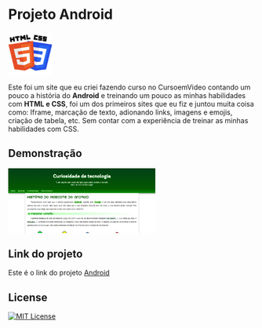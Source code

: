 # Projeto Android

<img src="imagens/HTML-CSS.png" alt="HTML-CSS" align="center" width="90">

Este foi um site que eu criei fazendo curso no CursoemVideo contando um pouco a história do <strong>Android</strong> e treinando um pouco as minhas habilidades com <strong>HTML e CSS</strong>, foi um dos primeiros sites que eu fiz e juntou muita coisa como: Iframe, marcação de texto, adionando links, imagens e emojis, criação de tabela, etc. Sem contar com a experiência de treinar as minhas habilidades com CSS.

## Demonstração

<img src="imagens/Android.png" alt="Android" align="center" width="300"/>

## Link do projeto

Este é o link do projeto <a href= "https://anajulialeite.github.io/projeto-android/">Android</a>

## License

[![MIT License](https://img.shields.io/badge/License-MIT-%231C003F.svg)](./LICENSE)
